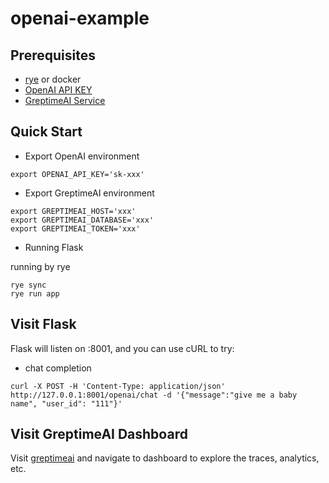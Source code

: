 # openai-example

## Prerequisites

- [rye][rye] or docker
- [OpenAI API KEY][openai]
- [GreptimeAI Service][greptimeai]

## Quick Start

- Export OpenAI environment

```shell
export OPENAI_API_KEY='sk-xxx'
```

- Export GreptimeAI environment

```shell
export GREPTIMEAI_HOST='xxx'
export GREPTIMEAI_DATABASE='xxx'
export GREPTIMEAI_TOKEN='xxx'
```

- Running Flask

running by rye
```shell
rye sync
rye run app
```

## Visit Flask

Flask will listen on :8001, and you can use cURL to try:

- chat completion
```shell
curl -X POST -H 'Content-Type: application/json' http://127.0.0.1:8001/openai/chat -d '{"message":"give me a baby name", "user_id": "111"}'
```

## Visit GreptimeAI Dashboard

Visit [greptimeai][greptimeai] and navigate to dashboard to explore the traces, analytics, etc.

[rye]: https://rye-up.com/guide/installation/
[greptimeai]: https://console.greptime.cloud/ai
[openai]: https://platform.openai.com/account/api-keys
